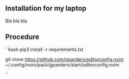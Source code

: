 ## Installation for my laptop

Bla bla bla

## Procedure

``bash
pip3 install -r requirements.txt

git clone https://github.com/gpanders/editorconfig.nvim ~/.config/nvim/pack/gpanders/start/editorconfig.nvim

``


